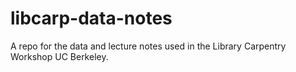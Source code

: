 # libcarp-data-notes
A repo for the data and lecture notes used in the Library Carpentry Workshop UC
Berkeley. 
